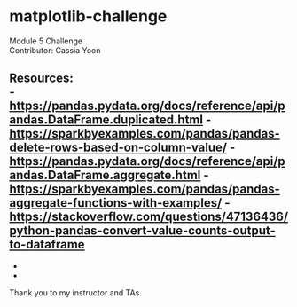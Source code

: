# matplotlib-challenge
Module 5 Challenge  
Contributor: Cassia Yoon  




Resources:  
-https://pandas.pydata.org/docs/reference/api/pandas.DataFrame.duplicated.html
-https://sparkbyexamples.com/pandas/pandas-delete-rows-based-on-column-value/
-https://pandas.pydata.org/docs/reference/api/pandas.DataFrame.aggregate.html
-https://sparkbyexamples.com/pandas/pandas-aggregate-functions-with-examples/
-https://stackoverflow.com/questions/47136436/python-pandas-convert-value-counts-output-to-dataframe
-
-
-


Thank you to my instructor and TAs.